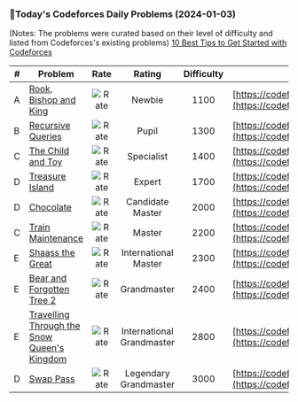 ### 🌟Today's Codeforces Daily Problems (2024-01-03)
(Notes: The problems were curated based on their level of difficulty and listed from Codeforces's existing problems)
[10 Best Tips to Get Started with Codeforces](https://github.com/ika9810/Codeforces-Daily-Problems/blob/main/10%20Best%20Tips%20to%20Get%20Started%20with%20Codeforces.md)

| # | Problem | Rate| Rating | Difficulty | Contest |
|---| ----- | :--------: | :----------: | :----------: | ---------- |
|A|[Rook, Bishop and King](https://codeforces.com/contest/370/problem/A)|![Rate](https://img.shields.io/badge/Newbie-1100-lightgrey)|Newbie|1100|[https://codeforces.com/contest/370](https://codeforces.com/contest/370)|
|B|[Recursive Queries](https://codeforces.com/contest/932/problem/B)|![Rate](https://img.shields.io/badge/Pupil-1300-brightgreen)|Pupil|1300|[https://codeforces.com/contest/932](https://codeforces.com/contest/932)|
|C|[The Child and Toy](https://codeforces.com/contest/437/problem/C)|![Rate](https://img.shields.io/badge/Specialist-1400-9cf)|Specialist|1400|[https://codeforces.com/contest/437](https://codeforces.com/contest/437)|
|D|[Treasure Island](https://codeforces.com/contest/106/problem/D)|![Rate](https://img.shields.io/badge/Expert-1700-blue)|Expert|1700|[https://codeforces.com/contest/106](https://codeforces.com/contest/106)|
|D|[Chocolate](https://codeforces.com/contest/31/problem/D)|![Rate](https://img.shields.io/badge/Candidate%20Master-2000-blueviolet)|Candidate Master|2000|[https://codeforces.com/contest/31](https://codeforces.com/contest/31)|
|C|[Train Maintenance](https://codeforces.com/contest/1580/problem/C)|![Rate](https://img.shields.io/badge/Master-2200-orange)|Master|2200|[https://codeforces.com/contest/1580](https://codeforces.com/contest/1580)|
|E|[Shaass the Great](https://codeforces.com/contest/294/problem/E)|![Rate](https://img.shields.io/badge/International%20Master-2300-orange)|International Master|2300|[https://codeforces.com/contest/294](https://codeforces.com/contest/294)|
|E|[Bear and Forgotten Tree 2](https://codeforces.com/contest/653/problem/E)|![Rate](https://img.shields.io/badge/Grandmaster-2400-red)|Grandmaster|2400|[https://codeforces.com/contest/653](https://codeforces.com/contest/653)|
|E|[Travelling Through the Snow Queen's Kingdom](https://codeforces.com/contest/685/problem/E)|![Rate](https://img.shields.io/badge/International%20Grandmaster-2800-red)|International Grandmaster|2800|[https://codeforces.com/contest/685](https://codeforces.com/contest/685)|
|D|[Swap Pass](https://codeforces.com/contest/1508/problem/D)|![Rate](https://img.shields.io/badge/Legendary%20Grandmaster-3000-red)|Legendary Grandmaster|3000|[https://codeforces.com/contest/1508](https://codeforces.com/contest/1508)|
